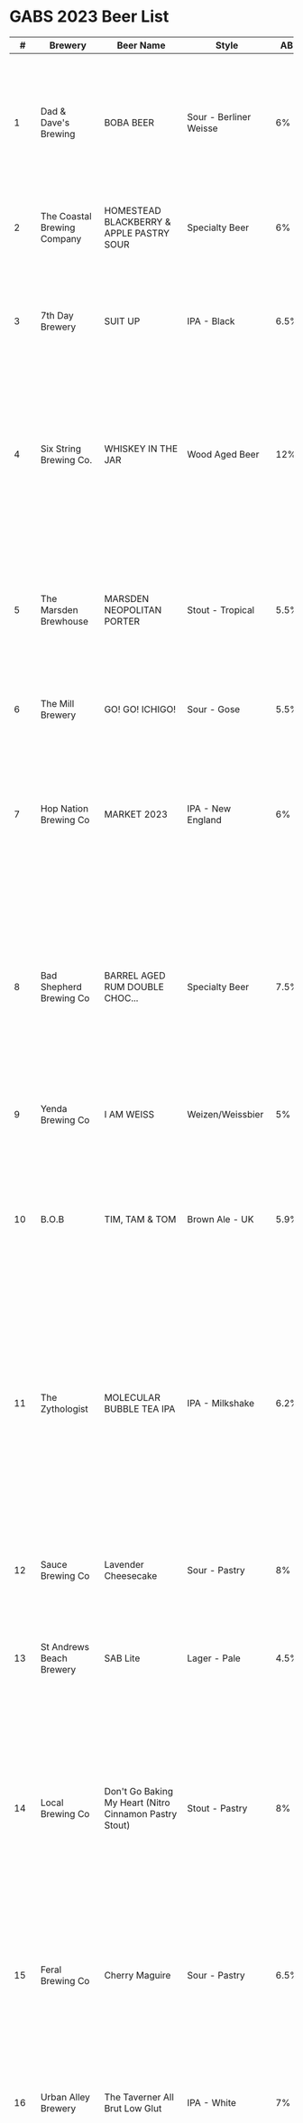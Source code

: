 # GABS 2023 Beer List


| #   | Brewery                         | Beer Name                                                         | Style                         | ABV    | Complexity    | Description                                                                                                                                                                                                                                                                                                                                                                                                                                                                                     | Interested | Notes |
| --- | ------------------------------- | ----------------------------------------------------------------- | ----------------------------- | ------ | ------------- | ----------------------------------------------------------------------------------------------------------------------------------------------------------------------------------------------------------------------------------------------------------------------------------------------------------------------------------------------------------------------------------------------------------------------------------------------------------------------------------------------- | ---------- | ----- |
| 1   | Dad & Dave's Brewing            | BOBA BEER                                                         | Sour - Berliner Weisse        | 6%     | STEPPING UP   | A delightfully tart Grapefruit Beliner Weisse infused with Jasmine Green Tea. Bit notes of citrus and floral jasmine. Serve with Tapioca Pearls for full experience!                                                                                                                                                                                                                                                                                                                            | -          | -     |
| 2   | The Coastal Brewing Company     | HOMESTEAD BLACKBERRY & APPLE PASTRY SOUR                          | Specialty Beer                | 6%     | EASY DRINKING | Perfect for an autumn or winter evening bringing crumble to a glass!                                                                                                                                                                                                                                                                                                                                                                                                                            | -          | -     |
| 3   | 7th Day Brewery                 | SUIT UP                                                           | IPA - Black                   | 6.5%   | STEPPING UP   | A dark malt base gives off roasted flavors. Chocolate and raisins mingle with piney resin and citric floral hops. Suit up and enjoy the ride!                                                                                                                                                                                                                                                                                                                                                   | -          | -     |
| 4   | Six String Brewing Co.          | WHISKEY IN THE JAR                                                | Wood Aged Beer                | 12%    | ADVENTUROUS   | A barrel-aged, American-Style Imperial Stout. Conditioned on a single batch whiskey distilled from a stout-inspired wash. This beer is a "Boilermaker" in a glass.                                                                                                                                                                                                                                                                                                                              | -          | -     |
| 5   | The Marsden Brewhouse           | MARSDEN NEOPOLITAN PORTER                                         | Stout - Tropical              | 5.5%   | STEPPING UP   | A different take on the Chocolate Porter with berry, vanilla, and chocolate creating a triumvirate of flavor. Try it with a piece of chocolate mud cake or just a piece of chocolate!                                                                                                                                                                                                                                                                                                           | -          | -     |
| 6   | The Mill Brewery                | GO! GO! ICHIGO!                                                   | Sour - Gose                   | 5.5%   | STEPPING UP   | Umami! Salty! Strawberry! Sour!                                                                                                                                                                                                                                                                                                                                                                                                                                                                 | -          | -     |
| 7   | Hop Nation Brewing Co           | MARKET 2023                                                       | IPA - New England             | 6%     | STEPPING UP   | Kaffir lime leaf, mango, coriander, Vietnamese mint, and chili have been integrated into this juicy IPA. A fun and exciting voyage that will take IPA fans through the flavors of fusion.                                                                                                                                                                                                                                                                                                       | -          | -     |
| 8   | Bad Shepherd Brewing Co         | BARREL AGED RUM DOUBLE CHOC...                                    | Specialty Beer                | 7.5%   | ADVENTUROUS   | A smooth, toasty, and malty brown ale brewed with hazelnuts, vanilla, cocoa, Jimmy Rum, and a splash of Frangelico. Resulting in a rich and decadent Double Choc Hazelnut Brown Ale.                                                                                                                                                                                                                                                                                                            | -          | -     |
| 9   | Yenda Brewing Co                | I AM WEISS                                                        | Weizen/Weissbier              | 5%     | EASY DRINKING | An Australian style wheat beer with the fruitiness of raspberries, packing a zingy punch.                                                                                                                                                                                                                                                                                                                                                                                                       | -          | -     |
| 10  | B.O.B                           | TIM, TAM & TOM                                                    | Brown Ale - UK                | 5.9%   | EASY DRINKING | A classical British ale with Tim Tams. Loads of biscuitiness on the front palate, followed by some hoppy character, and a sweet lasting finish.                                                                                                                                                                                                                                                                                                                                                 | -          | -     |
| 11  | The Zythologist                 | MOLECULAR BUBBLE TEA IPA                                          | IPA - Milkshake               | 6.2%   | Stepping Up   | A decadent Milkshake IPA brewed with purple taro, milk sugar, brown sugar, tapioca, wheat, and oats. Complimentary use of floral & fruity hops with a subtle bitter bite reminds you this is still very much a beer, but one that's impostering the Chemistry of a refreshing taro bubble tea.                                                                                                                                                                                                  | -          | -     |
| 12  | Sauce Brewing Co                | Lavender Cheesecake                                               | Sour - Pastry                 | 8%     | Adventurous   | A rich dessert sour with delicate lavender aromas and a cheesy twist. Contains lactose.                                                                                                                                                                                                                                                                                                                                                                                                         | -          | -     |
| 13  | St Andrews Beach Brewery        | SAB Lite                                                          | Lager - Pale                  | 4.5%   | Easy Drinking | A crushable American Light Lager brewed with a classic malt profile of pilsner malt, rice, and corn.                                                                                                                                                                                                                                                                                                                                                                                            | -          | -     |
| 14  | Local Brewing Co                | Don't Go Baking My Heart (Nitro Cinnamon Pastry Stout)            | Stout - Pastry                | 8%     | Adventurous   | A pastry stout crafted with leftover scrolls from a local bakery, featuring warm and 'dough-lightful' aroma of cinnamon. The pronounced sweetness of the pastry balances with the boldness of the 8% ABV, creating an intense flavor combination.                                                                                                                                                                                                                                               | -          | -     |
| 15  | Feral Brewing Co                | Cherry Maguire                                                    | Sour - Pastry                 | 6.5%   | Stepping Up   | A sour beer with sweet cherry flavors and interwoven notes of fluffy pastry and vanilla, reminiscent of a classic cherry pie.                                                                                                                                                                                                                                                                                                                                                                   | -          | -     |
| 16  | Urban Alley Brewery             | The Taverner All Brut Low Glut                                    | IPA - White                   | 7%     | Adventurous   | A dry IPA brewed with Talus & Citra hops layered with tropical fruit flavors and spicy Belgian yeast, while boasting low carbs, low gluten, and loads of flavor.                                                                                                                                                                                                                                                                                                                                | -          | -     |
| 17  | Co-Conspirators Brewing         | The Lover                                                         | Stout - Pastry                | 8%     | Adventurous   | A dessert stout melding the flavors of caramel, chocolate, and soy sauce to create a balanced and complex delight. The rich flavors of chocolate and caramel are balanced with the umami and salinity of soy sauce.                                                                                                                                                                                                                                                                             | ✅          | -     |
| 18  | Escape Brewing                  | Escape with the Schwartz                                          | Lager - Dark                  | 5%     | Easy Drinking | A clean German-style dark lager (Schwarzbier) with a smooth malt and dry finish, featuring hints of mint to delight both dark beer lovers and newcomers alike.                                                                                                                                                                                                                                                                                                                                  | -          | -     |
| 19  | Big Shed Brewing Concern        | Only Flans                                                        | Sour - Pastry                 | 6.9%   | Stepping Up   | A vanilla custard fruited sour, with classic vanilla custardy goodness paired with fruits and a thick mouthfeel. It puts the phrase 'limited release' into a whole new context at 6.9% ABV.                                                                                                                                                                                                                                                                                                     | -          | -     |
| 20  | Seeker Brewing                  | Unicorn NEIPA                                                     | IPA - New England             | 7.2%   | Adventurous   | A mystical beer brewed for GABS, with a familiar tropical, juicy flavor and a sprinkle of magic that may have you questioning whether it ever existed at all. The rest of the tasting notes are left to the drinker's imagination.                                                                                                                                                                                                                                                              | -          | -     |
| 21  | Resin Brewing                   | CALYPSO                                                           | IPA - Hazy                    | 6.0%   | EASY DRINKING | With pineapple notes up-front, Calypso is the juicy, easy-drinking brew you’ve been waiting for.                                                                                                                                                                                                                                                                                                                                                                                                | -          | -     |
| 22  | Catchment Brewing Co            | LONG ISLAND ICED TEA SOUR                                         | Sour - Kettle Sour            | 7.5%   | ADVENTUROUS   | Ahh the Long Island Iced Tea. A cocktail that many know, but don't understand. Big, bold cola flavour, with citrus notes from lemon and orange giving the sour touch. Balanced out with the sweetness of the expected booze aitting at 7.5%.                                                                                                                                                                                                                                                    | -          | -     |
| 23  | Psycho Suzie’s Brewing          | UPPER MANAGEMENT                                                  | IPA - Red                     | 8.5%   | ADVENTUROUS   | Malt biscuity backbone, with a west coast style bitterness and piney-ness. Followed with aromas of stone fruit and resin.                                                                                                                                                                                                                                                                                                                                                                       | -          | -     |
| 24  | Noodledoof                      | DESERT LIME GIMLET IPA                                            | Specialty Beer                | 6.8%   | STEPPING UP   | The flavor is citrus forward with a helping hand from Australian Native Desert Limes that bring a vibrant mandarin flavor. We utilise the heads of our own Koroit Gin, packed full of citrus oils that are a bit too intense for our gin but are a perfect fit for this IPA.                                                                                                                                                                                                                    | -          | -     |
| 25  | Wayward Brewing Co              | VIOLET BEAUREGARDE’S BLUEBERRY MARSHMALLOW LACTOSE SOUR ALE       | Sour - Pastry                 | 4.0%   | EASY DRINKING | Transport yourself to Willy Wonka's factory. Tart, juicy blueberries come together with the subtle sweetness of marshmallow and a smooth, creamy mouthfeel.                                                                                                                                                                                                                                                                                                                                     | -          | -     |
| 26  | Batch Brewing Co                | AUGUSTUS GLOOP’S CHOC FUDGE PEANUT BRITTLE STOUT                  | Stout - Pastry                | 6.0%   | STEPPING UP   | Roasty notes of chocolate and caramel are met by the nuttiness of peanut brittle and the creamy sweetness of vanilla.                                                                                                                                                                                                                                                                                                                                                                           | -          | -     |
| 27  | Blackman’s Brewery              | RED FROG, RASPBERRY DARK LAGER                                    | Lager - Dark                  | 5.0%   | EASY DRINKING | A dark lager made with copious amounts of red frogs and Raspberries. A crisp easy drinking beer with fruity Choc berry explosion of red frog delight!                                                                                                                                                                                                                                                                                                                                           | -          | -     |
| 28  | Coldstream Brewery              | CHERRY FRUITED BRAGGOT                                            | Braggot                       | 6.5%   | ?             | A blend of a heavily cherry-fruited Saison, and a Braggot Brewed with local honey. Luscious and sweet with a dry finish, aromatic cherry and honey flavours and an unmistakable Saison spice.                                                                                                                                                                                                                                                                                                   | ✅          | -     |
| 29  | Good Land Brewing Co            | BANANARAMA PINA COLADA                                            | Sour - Fruit                  | 5.8%   | EASY DRINKING | Banana Pina Colada is our super smoothie base with Banana, Marshmellow, Coconut & Pineapple. Contains Lactose                                                                                                                                                                                                                                                                                                                                                                                   | -          | -     |
| 30  | Precinct Brewing                | THROWING HAZE                                                     | IPA - Hazy                    | 6.8%   | STEPPING UP   | A stack of hop character is built upon a solid malt base containing multiple types of malted and rolled oats, with a dash of high-quality Yuzu juice. The acidity cuts through on the back end of the palette, snapping in its unique flavour and keeping the mouth wanting more!                                                                                                                                                                                                               | -          | -     |
| 31  | King River Brewing              | STICKE COFFEE KOLSCH                                              | Kölsch                        | 7%     | ADVENTUROUS   | Cold brewed coffee on a double strength "Sticke" Kolsch. Deep golden, bready malt base with 100 litres of coffee from our local Coffee roaster. This won't just wake you up in the morning, it'll make sure you feel great about the day too. At least for the first part of the day                                                                                                                                                                                                            | -          | -     |
| 32  | Black Hops Brewery              | SQUISHEE                                                          | Sour - Kettle Sour            | 6.5%   | STEPPING UP   | High sweetness and thick mouthfeel with a large fruit addition of Strawberry and Lime as the beer will be offered as a slushee at our stall as well as on tap.                                                                                                                                                                                                                                                                                                                                  | -          | -     |
| 33  | Deeds Brewing                   | PEANUT BUTTER BROWNIE IMPERIAL STOUT                              | Stout - Imperial              | 10%    | ADVENTUROUS   | A delicious and indulgent treat that combines rich chocolate, creamy peanut butter, and roasty stout flavours. The taste is smooth, rich and chocolatey, with a creamy peanut butter flavour that complements the fudgy, brownie-like sweetness, and the mouthfeel is full and velvety.                                                                                                                                                                                                         | ✅          | -     |
| 34  | Blackflag Brewing               | BARELY LEGAL                                                      | IPA - Imperial                | 18.1%  | ADVENTUROUS   | Its big, bold and barely legal. Nice rounded Quad IPA packing a punch. It's bitter, boozy and something to tell your friends about.                                                                                                                                                                                                                                                                                                                                                             | -          | -     |
| 35  | Five' 3" Brewing                | MUNICH DUNKEL                                                     | Munich Dunkel                 | 5%     | EASY DRINKING | Subtle sweet notes of toffee with light floral and herbal aroma with some spice added in.                                                                                                                                                                                                                                                                                                                                                                                                       | -          | -     |
| 36  | Bonehead Brewing                | THROAT POUR                                                       | Lager - Classic Pilsner       | 5.1%   | EASY DRINKING | When you need something to remind you why you first fell in love with craft beer. Throat Pour is a Classic German Pilsner, featuring Tettnanger and Perle hops, making it a refreshing crispy-boi with a subtle spice and pine finish and gentle floral aroma.                                                                                                                                                                                                                                  | ❎          | -     |
| 37  | Revel Brewing Co.               | BLACK FORREST CAKE SOUR                                           | Sour - Pastry                 | 6%     | STEPPING UP   | Luscious & divine, who can resist a slice of Black Forrest Cake? Dark Chocolate, Coffee, and Black Cherry with a creamy smooth body topped off by a bitey acidity to finish.                                                                                                                                                                                                                                                                                                                    | ✅          | -     |
| 38  | Pixel Brewing                   | PEAK HYPE                                                         | IPA - American                | 6.5 %  | STEPPING UP   | Featuring Nectaron and Vic Secret hops for a tropical fruit punch, with a clean and light malt base.                                                                                                                                                                                                                                                                                                                                                                                            | -          | -     |
| 39  | Bright Brewery                  | DRINKIN’ DONUTS IMPERIAL JAM DONUT GOLDEN ALE                     | Experimental Beer             | 8 %    | ADVENTUROUS   | A golden ale with flavors of hot jam donut, sugar, spice, and raspberry jam.                                                                                                                                                                                                                                                                                                                                                                                                                    | -          | -     |
| 40  | Wolf of the Willows             | THE SNOWBALL EFFECT                                               | Stout - Pastry                | 10.5 % | ADVENTUROUS   | Imperial Stout aged in whisky barrels for 9 months, finished with cocoa nibs, vanilla, coconut, and lactose.                                                                                                                                                                                                                                                                                                                                                                                    | -          | -     |
| 41  | Braeside Brewing Co             | RYE RYE RYE DELIAH                                                | IPA - Red                     | 6.5%   | STEPPING UP   | A bright red IPA packed with rye malt and Darjeeling tea leaf, crazy aromatic with a spicy toffee malt build.                                                                                                                                                                                                                                                                                                                                                                                   | -          | -     |
| 42  | Badlands Brewery                | "GRANDMERE'S CRUMBLE" RHUBARB & CUSTARD                           | Saison/Farmhouse Ale          | 6%     | STEPPING UP   | Tassie rhubarb, QLD custard apples, and a French farmhouse beer style. Piquant, smooth, and gentle. Comfort Food in a glass.                                                                                                                                                                                                                                                                                                                                                                    | -          | -     |
| 43  | Moffat Beach Brewing Co         | CAN'T BEET A ROOT                                                 | Lager - Classic Pilsner       | 4.8%   | STEPPING UP   | A beetroot-infused beer with a sour twist.                                                                                                                                                                                                                                                                                                                                                                                                                                                      | -          | -     |
| 44  | Shifty Lizard Brewing Co.       | COTTON CANDY SOUR                                                 | Sour - Kettle Sour            | 4.8%   | EASY DRINKING | A sweet and sour kettle sour that takes you back to the side show alley.                                                                                                                                                                                                                                                                                                                                                                                                                        | -          | -     |
| 45  | Craft and Co.                   | THE CRAFT AND CO. WIPA                                            | IPA - Imperial                | 6.5%   | STEPPING UP   | A wheat-based IPA brewed exclusively with Australian ingredients, bursting with bright citrus, stone fruit, and tropical flavors.                                                                                                                                                                                                                                                                                                                                                               | -          | -     |
| 46  | Tallboy and Moose               | WAGGLE BUZZ                                                       | Braggot                       | 6.6%   | STEPPING UP   | A perfect blend of mead and beer, with honey undertones mingling with caramel and biscuit flavors from Cara Amber and Munich malts.                                                                                                                                                                                                                                                                                                                                                             | -          | -     |
| 47  | Reckless Brewing Co             | BOGAN FUEL                                                        | Specialty Beer                | 6.9%   | STEPPING UP   | A lip-smacking supercharged sip of sheer westie goodness with Bogan Fuel. Take your classic rum and cola and redline the flavor with a sour twist, and there you have it – all the power and grunt of a V8 in a can, with a punch like a polar bear and a winning finish like Craig Lowndes at his cracking best.                                                                                                                                                                               | -          | -     |
| 48  | Modus Brewing                   | CHROME FURY                                                       | Sour - Pastry                 | 6%     | STEPPING UP   | A mango and coconut dessert in liquid form. Delicious fruity flavors with a hit of vanilla, delivering the ultimate blend of sweet with a slap of sour at the end.                                                                                                                                                                                                                                                                                                                              | -          | -     |
| 49  | Aether Brewing                  | BISCOFF ICE CREAM PORTER                                          | Experimental Beer             | 8%     | ADVENTUROUS   | A delicious, smooth, rich, and decadent porter base that is dripping with biscoff and vanilla! Aromas of the namesake biscuit along with subtle roasted malts combine to offer a mildly sweet treat that will leave you drooling for more!                                                                                                                                                                                                                                                      | -          | -     |
| 50  | Eumundi Brewery                 | GINGER NUT SPARKLING IPA                                          | IPA - Brut                    | 6 %    | STEPPING UP   | We hail form the best ginger growing region in the country, and we love our beer and biscuits. This is our Brut IPA with classic overtones of ginger, cinnamon, and brown sugar all in one glass.                                                                                                                                                                                                                                                                                               | -          | -     |
| 51  | Stoic Brewing                   | IMPERIAL LEMON MERINGUE TART SOUR                                 | Sour - Pastry                 | 8.3%   | ADVENTUROUS   | A full-on flavor bomb made with a novel local yeast that ferments and sours, real lemon puree, Biscuit malt, oats, vanilla, and lactose. This beer has a zesty citrus character, a tart crust flavor, and is silky, smooth, tart, and rounded. It pays homage to a classic dessert.                                                                                                                                                                                                             | -          | -     |
| 52  | Mismatch Brewing Co             | HOP QUAD BUNS                                                     | Belgian Quad                  | 10.5%  | STEPPING UP   | A beer that combines everybody's favorite Easter treat, Hot Cross Buns, with a big Belgian Quad. It is sweet with dark fruit flavors, and spicy with the aroma of a Hot Cross Bun.                                                                                                                                                                                                                                                                                                              | -          | -     |
| 53  | Merino Brewery                  | MULBERRY BUSH IMPERIAL IPA                                        | IPA - Black                   | 7.5%   | STEPPING UP   | A fruited beer that has a good balance of sweet and tart flavors with a hint of woody cedar to bridge the piney bitterness of an American classic. It is made with a bucket load of Mulberries and some more, and is an imperial edition that hits all the right notes.                                                                                                                                                                                                                         | -          | -     |
| 54  | Working Title Brew Co           | TAKE 5 - CHOC CARAMEL PEANUT BUTTER CUP DOUBLE MILK STOUT         | Stout - Pastry                | 8%     | ADVENTUROUS   | A big, chewy, choc caramel peanut butter cup beer that's a decadent explosion of flavors. It has a muscovado body with layers of chocolate and caramel malt complexity that blend with the peanuts. A saline body lifts the overall flavors of this beer to create an unforgettable savory peanut butter cup experience that leaves you wanting more. It's perfect for a break or a day off.                                                                                                    | -          | -     |
| 55  | Capital Brewing Co              | SALVAGED SOUR - APPLE & RHUBARB CRUMBLE PASTRY IMPERIAL SOUR      | Sour - Pastry                 | 10%    | ADVENTUROUS   | Brewed with 'ugly' apples and rhubarb that would have been thrown out, this beer has a sweet biscuity base with brown sugar and honey crumble flavors. It is the perfect balance of sweet and sour and contains lactose.                                                                                                                                                                                                                                                                        | -          | -     |
| 56  | Common Ground Brewing           | BLOODY MISTIC                                                     | American Wheat                | 6%     | STEPPING UP   | A golden straw-colored beer that has a juicy and somewhat spicy aroma with an undercurrent of wheat. It has a big juicy and herbal hit from the blood orange and sage, and a mild bitterness.                                                                                                                                                                                                                                                                                                   | -          | -     |
| 57  | Slipstream Brewing Co           | MAPLE BACON PANCAKE STOUT                                         | Stout - Sweet Stout           | 7%     | STEPPING UP   | A decadent milk stout with flavors of sweet maple, vanilla, smoky bacon, toast, and roast. It has a fluffy mouthfeel and is stacked with delicious pancake flavors.                                                                                                                                                                                                                                                                                                                             | -          | -     |
| 58  | Green Beacon                    | PEAK HYPE - LUSH GUAVA BEER - GREEN BEACON X VODKA CRUISER COLLAB | Sour - Mixed Fermentation     | 6.1%   | ?             | We've teamed up with everyones favourite RTD company to create Green Beacons version of Lush Guava Cruiser. This electric pink, double fruited, mixed fermentation sour ale is packed with naturally sweet aromas and flavours of Lush Guava, a hypersonic ABV (6.174) and a tart, refreshing finish.                                                                                                                                                                                           | -          | -     |
| 59  | Bridge Road Brewers             | Elektro Sour Wormhole                                             | Sour - Berliner Weisser       | 4.3%   | Easy Drinking | An easy drinking, mind-bending beer that explores the extremities of sour and sweetness, with a taste like elektro-soaked sour worms and a mesmerizing Aurora Australis appearance.                                                                                                                                                                                                                                                                                                             | -          | -     |
| 60  | Squinters Brewing Co            | Tha Thiccness Version 2                                           | IPA - Hazy                    | 6.7%   | Stepping Up   | A hazy oat cream IPA that is overwhelmingly wide, dosed with lactose, oats, and new world hops, leaving such an impression that all who experience it must refer to it as 'Tha Thiccness.'                                                                                                                                                                                                                                                                                                      | -          | -     |
| 61  | Easy Times Brewing              | Carnival Sour                                                     | Sour - Pastry                 | 6%     | Stepping Up   | A pink lemonade sour loaded with edible glitter, lactose, and sourness that is served with fairy floss and wonka nerds at the brewery stand. This beer is Easy Times Brewing's shot at jumping on the meme beer bandwagon.                                                                                                                                                                                                                                                                      | -          | -     |
| 62  | Valley Hops Brewing             | The Nugget                                                        | Wild Australian IPA           | 6.5%   | Stepping Up   | An Aussie IPA that is 100% fermented with wild yeast, boasting ripe pineapple, peach, citrus, and a subtle amount of funk that results in a surprisingly clean taste.                                                                                                                                                                                                                                                                                                                           | -          | -     |
| 63  | Stomping Ground Brewing Co      | Buck Yeah                                                         | Eisbock                       | 13%    | Adventurous   | A G.O.A.T. beer in Stomping Ground's zodiac beer line-up, Buck Yeah Eisbock is a strong and ambitious brew stored below freezing temp that boasts caramel, dark fruit, and molasses notes that are sure to float your goat.                                                                                                                                                                                                                                                                     | -          | -     |
| 64  | Burleigh Brewing                | Burleigh Black Giraffe Double Shot                                | Lager - Imperial Pils/Lager   | 9.5%   | Adventurous   | An imperial black coffee lager brewed in collaboration with a local coffee roaster.                                                                                                                                                                                                                                                                                                                                                                                                             | -          | -     |
| 65  | Your Mates Brewing Co           | Imperial White Choc & Macadamia Stout                             | Stout - Imperial              | 9%     | Adventurous   | A fancy AF dessert beer that uses pale malts with cocoa nibs and coffee beans to inject all the roastiness of a stout but with the rich flavors of white chocolate sauce and macadamia nuts.                                                                                                                                                                                                                                                                                                    | -          | -     |
| 66  | Willie The Boatman              | Weekend at Willies                                                | Sour - Kettle Sour            | 6.5%   | Stepping Up   | A fresh and tropical kettle sour with a beach holiday vibe, dry-hopped with Sabro and infused with tropical fruits, toasted coconut, and vanilla to whisk you away to a long-ago beach sipping cocktails. Come join the Weekend at Willies!                                                                                                                                                                                                                                                     | -          | -     |
| 67  | Shark Island Brewing Co         | Life Can Be Sweet & Sour                                          | Specialty Beer                | 6.9%   | Stepping Up   | A zesty Saison infused with cinnamon and pineapple, inspired by a mishap with champagne spilled on a laptop frozen on the screen of Sweet & Sour Pork. Expect a crisp, refreshing, sweet, and spicy beer from Shark Island Brewing Co.                                                                                                                                                                                                                                                          | -          | -     |
| 68  | FISTS OF FIORI                  | Heroes and Villains                                               | Sour - Pastry                 | 6%     | STEPPING UP   | Looks like an IIPA, the underlying beer and profile is IIIPA. The flavour is a big AF coffee espresso. The coffee beans are roasted only for this brew. The coffee roasters would describe the bean flavours as "purple". This will blow your mind!                                                                                                                                                                                                                                             | -          | -     |
| 69  | Jetty Road Brewery              | BARREL-AGED RASPBERRY IMPERIAL STOUT                              | Stout - Imperial              | 10%    | ADVENTUROUS   | Boasts a strong aroma of dark roasted malts along with rich decadent layers of chocolate, coffee and a raspberry punch to finish. Just like a Black Forrest cake your nan made for afternoon tea.                                                                                                                                                                                                                                                                                               | -          | -     |
| 70  | Dainton Beer                    | CHOC BERRY BOMB                                                   | Sour - Berliner Weisse        | 7%     | STEPPING UP   | Get ready to experience a Berliner Weisse like never before! A sour beer bursting with the sweet and tangy flavors of dark berries, complemented perfectly with hints of decadent chocolate. Served on nitro, it's the ultimate refreshing sipper with a luxuriously creamy texture.                                                                                                                                                                                                            | -          | -     |
| 71  | Warrandyte Brewing Co.          | DAYUMMM                                                           | Schwarzbier                   | 5.5%   | EASY DRINKING | Brewed as a traditional Schwarzbier, this easy drinking, crisp dark Lager has hints of chocolate and coffee on the nose and on the taste buds. Tipping our hat at tradition, whilst putting our own unique spin on a great winter beer.                                                                                                                                                                                                                                                         | -          | -     |
| 72  | Frenchies Brewery               | TROPO-THIOL                                                       | Imperial IPA                  | 8%     | STEPPING UP   | The Tropo-Thiol will be the latest in our IPA collab series with Freestyle Hops and Hopsters. It's a super juicy Double IPA that will showcase the brand new TropicAle yeast from White Labs, plus feature thiol precursor packed Freestyle Hops from New Zealand's Nelson Valley, and it'll be topped with their innovative SubZero Hop Kief oils.                                                                                                                                             | -          | -     |
| 73  | Sydney Brewery                  | G AND T GOSE                                                      | Sour - Gose                   | 5%     | EASY DRINKING | Easy drinking Gose style with juniper berry and cucumber notes. This is a refreshing twist on the Hendricks and cucumber G and T.                                                                                                                                                                                                                                                                                                                                                               | -          | -     |
| 74  | Mountain Culture Beer Co        | BALLOON ANIMALS                                                   | IPA - Milkshake               | 7.5%   | STEPPING UP   | This juicy treat has been loaded up with Madagascan vanilla beans and heavy additions of Peacherine from Freestyle Hops over in New Zealand which are known for its intense peach flavours. The addition of creamy lactose sugars gives this beer a silky smooth body and complements the sweetness of the vanilla almost like a peaches and cream dessert.                                                                                                                                     | -          | -     |
| 75  | Mountain Goat                   | GARTH’S FAVE PUNCH BOWL                                           | Specialty Beer                | 6.5%   | STEPPING UP   | Tiki-style rum barrel sour cocktail. Tropical fruit sour ale blended with pineapple juice and fermented in rum barrels with two strains of yeast                                                                                                                                                                                                                                                                                                                                                | -          | -     |
| 76  | Westside Ale Works              | Mind-Bottling                                                     | Stout - Imperial              | 18%    | Adventurous   | A rich imperial stout brewed with dark roasted malts that give chocolate and espresso notes, balanced with hops and the addition of bourbon and rum oak staves.                                                                                                                                                                                                                                                                                                                                 | -          | -     |
| 77  | Atomic Vovo Whip                | Raspberry Coconut Sour                                            | Sour - Kettle Sour            | 4.5%   | Easy Drinking | A tart and refreshing Raspberry Coconut Sour that tastes exactly as it sounds, modeled after the treasured biscuit favorite served by Nans around Australia.                                                                                                                                                                                                                                                                                                                                    | -          | -     |
| 78  | Katoomba Brewing Co.            | Mountain Sunset                                                   | IPA - Red                     | 6.5%   | Stepping Up   | An IPA brewed with new hop varieties including Nectaron bursting with tropical pineapple, passionfruit, peach & grapefruit, and Vic Secret featuring tropical pineapple and a hint of pine.                                                                                                                                                                                                                                                                                                     | -          | -     |
| 79  | Soapbox Beer                    | Mango Stormy                                                      | Lager - Dark                  | 5.2%   | Stepping Up   | A dark malty lager with gingered malt forward flavors of mango, inspired by the thunderstorms of the sub-tropics.                                                                                                                                                                                                                                                                                                                                                                               | -          | -     |
| 80  | Akasha Brewing Co               | Barrel Aged Imperial Porter                                       | Porter                        | 10.2%  | Adventurous   | An imperial porter aged in whiskey barrels previously used for Pedro Ximinez fortified wine, resulting in a rich infusion of whiskey and oak flavor with aromas of whiskey, oak, chocolate and sherry.                                                                                                                                                                                                                                                                                          | -          | -     |
| 81  | Quakers Hat Brewing             | BRUT IPA                                                          | IPA - Brut                    | 6.3%   | STEPPING UP   | A bone dry finish and big fruity hop flavour, coupled with high carbonation make this big boozy IPA super refreshing!                                                                                                                                                                                                                                                                                                                                                                           | -          | -     |
| 82  | Brewmanity Beer Co              | SMOKEY BACON BALLS                                                | Rauchbier                     | 7%     | ADVENTUROUS   | Your old school favourite snack, but it's better as a beer! As a certain Cheetah may or may not have said "Dangerously smokey"                                                                                                                                                                                                                                                                                                                                                                  | -          | -     |
| 83  | Beerfarm                        | ALMIGHTY ASAM                                                     | Sour - Gose                   | 7.8%   | ADVENTUROUS   | We thought the curious Asam Boi salted plum would make the perfect weird and wonderful addition to a gose for their intense saltiness, dried plum character and vibrant colour. A German classic with an Asian twist, expect tartness as bright as it's colour, and an almighty ABV to match.                                                                                                                                                                                                   | -          | -     |
| 84  | Currumbin Valley Brewing        | CHEERY RIPE PORTER                                                | Brown Porter                  | 4.8%   | STEPPING UP   | A velvety, smooth chocolate brown porter with cherries, cacao & toasted coconut. Inspired by the popular Cherry Ripe chocolate bar!                                                                                                                                                                                                                                                                                                                                                             | -          | -     |
| 85  | Woolshed Brewery                | WOOLSHED BREWERY AND VILI'S FAMILY BAKERY MEAT PINT               | Specialty Beer                | 7.2%   | ADVENTUROUS   | Partnering with South Australian pie icons Vili's, we present a spicy dark beer brewed with the secret flavour mix used in Vili's legendary meat pies to create.. Meat Pint.                                                                                                                                                                                                                                                                                                                    | -          | -     |
| 86  | TWØBAYS Brewing Co              | PUMPKIN OF LIBERTY IPA                                            | IPA - American                | 7%     | STEPPING UP   | Brewed with smashed pumpkin and yellow corn malt, then balanced with a late addition of piney and citrusy American hops, we’ve created a Westcoast IPA with a Southern states twist and without the gluten so everyone can enjoy. Freedom never tasted so good!                                                                                                                                                                                                                                 | -          | -     |
| 87  | Wandana Brewing Co.             | AZTEC (PALE CHOCOLATE LAGER)                                      | Lager - Pale                  | 4.4%   | EASY DRINKING | An interesting twist on a classic beer style. Pale Lager Infused with Organic Cacao, this gives this once sacred ingredient the perfect canvas to shine.                                                                                                                                                                                                                                                                                                                                        | -          | -     |
| 88  | Frexi Brewing                   | PIZZA BEER                                                        | Sour - Gose                   | 4.2%   | ADVENTUROUS   | Pizza :D - Tomato, oregano, basil, salt                                                                                                                                                                                                                                                                                                                                                                                                                                                         | -          | -     |
| 89  | Snowys Brewery                  | SNOWY’S KÖLSCH                                                    | Kölsch                        | 4.9%   | EASY DRINKING | A mild aroma with fruity notes and a hint of Pineapple and passionfruit.                                                                                                                                                                                                                                                                                                                                                                                                                        | -          | -     |
| 90  | Jervis Bay Brewing Co           | HYPSTER LATTE STOUT                                               | Sour - Berliner Weisse        | 7%     | STEPPING UP   | Rich and full bodied with a smooth coffee finish, brewed with a special blend of coffee beans roasted in-house at a celebrated local coffee roaster. This is our take on a Café Latte Shakerato, with an Irish twist!                                                                                                                                                                                                                                                                           | -          | -     |
| 91  | Blasta Brewing Co               | Fruits on Fire - Spicy Sour                                       | Strawberry, Pineapple         | 5%     | Easy Drinking | A sour beer inspired by holidays by the sea, featuring strawberry, pineapple, lime and jalapeno flavors for a spicy twist.                                                                                                                                                                                                                                                                                                                                                                      | -          | -     |
| 92  | Hawkes Brewing Co               | Hawke's Bob Hulk Double Hazy IPA                                  | IPA - New England             | 8.5%   | Adventurous   | A double hazy IPA brewed with malted oats and featuring creamy coconut and tropical pineapple and mango flavors, followed by citrus fruits and low bitterness.                                                                                                                                                                                                                                                                                                                                  | -          | -     |
| 93  | Lost Palms Brewing Co           | Feedback                                                          | Sour - Pastry                 | 14%    | Adventurous   | A big and bold pastry sour with flavors of marshmallow, blackcurrant, blackberry and vanilla, containing lactose.                                                                                                                                                                                                                                                                                                                                                                               | -          | -     |
| 94  | Malt Shovel Brewers             | MSB Chocolate Bubble Imperial Stout                               | Stout - Pastry                | 7.1%   | Adventurous   | An imperial stout featuring flavors of chocolate, breakfast cereal that pops, and coconut.                                                                                                                                                                                                                                                                                                                                                                                                      | -          | -     |
| 95  | Freshwater Brewing Co           | Barrel Aged Cerveza                                               | Lager - Pale                  | 6%     | Stepping Up   | A pale lager that has been aged in Mezcal oak to increase the corn and lime flavors, adding a unique minerality, smokiness and peppery notes to the beer.                                                                                                                                                                                                                                                                                                                                       | -          | -     |
| 96  | 10 Toes Brewing                 | LIVING THE CREAM                                                  | IPA - Pastry                  | 5.8%   | EASY DRINKING | Big Pastry vibes featuring oat malt for body, vanilla bean bringing the dessert, apricot puree for that sweet fruity hit and Sabro for the coconut aromas                                                                                                                                                                                                                                                                                                                                       | -          | -     |
| 97  | Newstead Brewing Co             | YO HO!                                                            | Rum Porter                    | 9.9%   | ADVENTUROUS   | A barrel of local rum, in-house caramelised raisins, rich dark molasses and some lactose for those long voyages. Loaded with rum and raisin goodness, balanced with a rich and complex malt profile, decadent molasses, a pleasing bitterness and the sweetness of a pastry stout.                                                                                                                                                                                                              | -          | -     |
| 98  | Boatrocker Brewers & Distillers | GULLS JUST WANNA HAVE FUN (FISH & CHIP GOSE)                      | Sour - Gose                   | 5%     | EASY DRINKING | A refreshing and nostalgic seaside sour that will make you want to Flake from work and go straight to your happy Plaice. Briny salinity and umami from the sea harvest ingredients - sea urchin, shellfish shells, sea parsley & samphire - create an unexpectedly moreish drop when combined with fresh lemon peel and the bright and zesty flavours of a traditional gose.                                                                                                                    | -          | -     |
| 99  | Little Creatures                | STOUTINI 2.0                                                      | Stout - Imperial Nitro Coffee | 7.8%   | STEPPING UP   | A nitro stout using cold-brewed Mexican coffee. Nitrogen infused for a frothy finish, this smooth, caffeinated wonder is Little Creatures take on the classic espresso martini cocktail.                                                                                                                                                                                                                                                                                                        | -          | -     |
| 100 | Bentspoke Brewery               | KEEPING IT SIMPLE                                                 | JAIPA (Just another IPA)      | 6.8%   | STEPPING UP   | Just Another IPA. Take the road less travelled.                                                                                                                                                                                                                                                                                                                                                                                                                                                 | -          | -     |
| 101 | Aunty Jacks                     | AWW DUCK YEAH!                                                    | Stout - Sweet Stout           | 5.2%   | STEPPING UP   | A sweet white stout brewed with specialty malts, rolled oats, lactose, vanilla, cacao, green coffee beans, popcorn, liquorice, and crinkle cut chips, inspired by the A.W.W. Duck Cake.                                                                                                                                                                                                                                                                                                         | -          | -     |
| 102 | Garage Project                  | THE WAY OF TEA                                                    | IPA - Hazy                    | 7%     | ADVENTUROUS   | A smooth East Coast style IPA infused with green matcha, blending juicy citrus hops with a sweet umami twist of tea.                                                                                                                                                                                                                                                                                                                                                                            | -          | -     |
| 103 | Sierra Nevada                   | NO PLACE LIKE AUS                                                 | IPA - Hoppy                   | 6.5%   | STEPPING UP   | A West Coast-style IPA featuring Australian hops, with Galaxy and Vic Secret giving a medley of citrus, berries, and sweet fruit, rooted in a clean bitterness from Magnum.                                                                                                                                                                                                                                                                                                                     | -          | -     |
| 104 | Cloudwater Brew Co.             | PROPER GABS                                                       | IPA - New England (Double)    | 8%     | ADVENTUROUS   | A modern, bold, and supremely hoppy DIPA using Strata hops, bringing floral and fruity aroma, apricot and melon flavours, and full-bodied sweetness balanced by a resinous finish.                                                                                                                                                                                                                                                                                                              | -          | -     |
| 105 | Hudson Brewing                  | HAIL MARY, HAIR OF THE DOG                                        | Saison/Farmhouse Ale          | 5%     | ADVENTUROUS   | A tomato farmhouse style ale with a touch of Tobasco and salt, designed as a refreshing pick-me-up for the day after a big night out.                                                                                                                                                                                                                                                                                                                                                           | -          | -     |
| 106 | Impi Brewers                    | FIERY AZZURRO PILS                                                | Specialty Beer                | 6.5%   | STEPPING UP   | A spicy twist on a classic Italian Pilsner, with a subtle heat from habanero chilli that complements the crisp and refreshing taste.                                                                                                                                                                                                                                                                                                                                                            | -          | -     |
| 107 | Beerland                        | INVISIBLE ORANGES                                                 | IPA - Black                   | 6.5%   | EASY DRINKING | A dark, hoppy saison with pronounced notes of dark chocolate and citrus fruit, while still being dry and balanced.                                                                                                                                                                                                                                                                                                                                                                              | -          | -     |
| 108 | Rocky Ridge Brewing Co.         | FROOTIE & THE BLOWFISH                                            | Fruit Beer                    | 8%     | ADVENTUROUS   | A triple fruited imperial sour packed with enough fruit to keep you buzzing, featuring a mix of fruits, making for a big and bold sour.                                                                                                                                                                                                                                                                                                                                                         | -          | -     |
| 109 | Hiker Brewing Co                | HOLD THE PORK                                                     | Specialty Beer                | 5%     | STEPPING UP   | An amber rice lager soured and infused with smoked pineapple and szechuan pepper, replicating the flavours of a Chinese sauce.                                                                                                                                                                                                                                                                                                                                                                  | -          | -     |
| 110 | One Drop Brewing Co.            | RASPBERRY LEMONADE                                                | Specialty Brew                | 6.2%   | STEPPING UP   | A refreshing and nostalgic summer beer made with fresh Aussie lemons and raspberries, with a taste that brings to mind deep red sunsets over the Botany lagoon.                                                                                                                                                                                                                                                                                                                                 | -          | -     |
| 111 | Rusty Penny Brewing             | LUCKY CHARMS CEREAL MILK STOUT                                    | Stout - Sweet Stout           | 7.2%   | STEPPING UP   | Big Bold Thick and Sweet. The creation of our sales team led by Chris Sincek as he said 'going to the dark side' it boasts big rich stout flavour with thickness from the Oats in and sweetness from the marshmallow cereal. enjoy by the pint                                                                                                                                                                                                                                                  | -          | -     |
| 112 | Southern Highlands Brewing      | RONIN - JAPANESE DOUBLE IPA                                       | IPA - Double                  | 7%     | ADVENTUROUS   | Blending rice and malted barley along side of Japanese bred Sorachi Ace used as a late addition and dry hop.                                                                                                                                                                                                                                                                                                                                                                                    | -          | -     |
| 113 | Roots & Leaves                  | SPICY WOMBAT                                                      | Ginger/Spiced Beer            | 6%     | STEPPING UP   | It's not commonly known, but the Spicy Wombat feasts on much more than just Roots and Leaves. He also devours spicy fire fruit chillies turned into Danger Dust and tempers it with limes for the ultimate in ginger beer flavours. This is a beer to cleanse your pallet and get a reset, or to use as the backbone for your fried snacks. You can womble like a wombat and have Roots and Leaves, or you can spice it up and try the Spicy Wombat to give so much more. Do you even dare bro? | -          | -     |
| 114 | Funk Cider                      | CHERRY NICE GRAF                                                  | Graf (Cider/Beer blend)       | 7.5%   | ADVENTUROUS   | What could make a cider better...beer with cherries on top! Old Style Saison Graf (cider and beer) co-fermented with freshly juiced cherries Dry style with a hint of spice and cherry sweetness                                                                                                                                                                                                                                                                                                | -          | -     |
| 115 | Hohly Water                     | PINEAPPLE EXPRESS                                                 | Seltzer                       | 4.5%   | EASY DRINKING | Delightful champagne notes combined with a burst of tropical fruit aromas. It has a rich, pillowy mouthfeel that is perfectly balanced with a mellow coconut flavor shining through.                                                                                                                                                                                                                                                                                                            | -          | -     |
| 116 | Felons Brewing Co               | BARREL AGED SELTZERITA                                            | Seltzer                       | 13%    | ADVENTUROUS   | Australian agave spirit barrel aged seltzer with lime and a hint of jalapeño. Having spent months in Australian agave spirit barrels, this super charged version of our fermented seltzer gains a smooth oaky character and a distinctive rich spirit note. Combined with lime zest and a dash of jalapeño we’ve created an unconventional take on the classic margarita.                                                                                                                       | -          | -     |
| 117 | Cedar Creek Cider               | APPLE AND BLACK CURRANT CIDER                                     | Cider                         | 4.5%   | EASY DRINKING | This is our take on fresh new-world black currant and apple cider. It’s medium sweet with enough acidity to provide balance and a refreshing finish. The black currant is subtle, although present, with similarities to summer berries, cassis, and ripe dark cherries.                                                                                                                                                                                                                        | -          | -     |
| 118 | Spreyton Cider Co               | Sour Pineapple Cider                                              | Cider                         | 3.5%   | Easy Drinking | Sour drops and Warheads! This will make your lips smack, we have combined our base apple cider with some seriously zingy pineapple juice - made down the road at our juicing operations. Apple-Pineapple sherbet, sour fizz.                                                                                                                                                                                                                                                                    | -          | -     |
| 119 | Eddies Cider                    | Eddies Organic Cider                                              | Cider                         | 4.5%   | Easy Drinking | Aromas of fresh organic apples with background hints of pineapple and citrus, the palate is well-balanced between acid and sweetness giving the apples full expression of their own character. The flavour is pleasingly appley with zesty freshness and mouth-filling roundness with a clean, lingering finish.                                                                                                                                                                                | -          | -     |
| 120 | Flying Brick Cider Co           | Splicer                                                           | Cider                         | 4.9%   | Easy Drinking | A beverage salute to an iconic ice-cream. Cloudy blonde chartreuse in colour. Lashings of fresh Passionfruit, Pineapple & Lime curate a sublime fusion with the soft, creamy vanilla Pear Cider base. Refreshing tropical sweet fruit flavour balanced with naturally dryish zesty acid crunch.                                                                                                                                                                                                 | -          | -     |